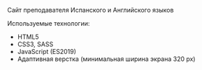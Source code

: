 Сайт преподавателя Испанского и Английского языков

Используемые технологии:

- HTML5
- CSS3, SASS
- JavaScript (ES2019)
- Адаптивная верстка (минимальная ширина экрана 320 px)

<!-- Подправить: -->
<!-- кроссбраузерная?? -->
<!-- ПРОВЕРИТЬ НА ВАЛИДАТОРАХ! и на БЭМ -->
<!-- Протестировать альты! стилизовать их!!!! -->
